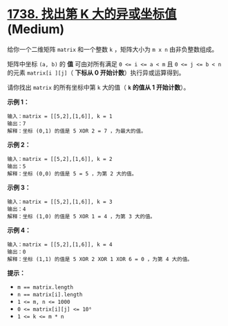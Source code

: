 # [1738. 找出第 K 大的异或坐标值][link] (Medium)

[link]: https://leetcode.cn/problems/find-kth-largest-xor-coordinate-value/

给你一个二维矩阵 `matrix` 和一个整数 `k` ，矩阵大小为 `m x n` 由非负整数组成。

矩阵中坐标 `(a, b)` 的 **值** 可由对所有满足 `0 <= i <= a < m` 且 `0 <= j <= b < n` 的元素 `matrix[i
][j]`（ **下标从 0 开始计数**）执行异或运算得到。

请你找出 `matrix` 的所有坐标中第 `k` 大的值（ **`k` 的值从 1 开始计数**）。

**示例 1：**

```
输入：matrix = [[5,2],[1,6]], k = 1
输出：7
解释：坐标 (0,1) 的值是 5 XOR 2 = 7 ，为最大的值。
```

**示例 2：**

```
输入：matrix = [[5,2],[1,6]], k = 2
输出：5
解释：坐标 (0,0) 的值是 5 = 5 ，为第 2 大的值。
```

**示例 3：**

```
输入：matrix = [[5,2],[1,6]], k = 3
输出：4
解释：坐标 (1,0) 的值是 5 XOR 1 = 4 ，为第 3 大的值。
```

**示例 4：**

```
输入：matrix = [[5,2],[1,6]], k = 4
输出：0
解释：坐标 (1,1) 的值是 5 XOR 2 XOR 1 XOR 6 = 0 ，为第 4 大的值。
```

**提示：**

- `m == matrix.length`
- `n == matrix[i].length`
- `1 <= m, n <= 1000`
- `0 <= matrix[i][j] <= 10⁶`
- `1 <= k <= m * n`
